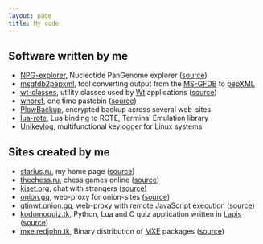 ```yaml
---
layout: page
title: My code
---
```


## Software written by me

 * [NPG-explorer][npge], Nucleotide PanGenome explorer
    ([source][npge-src])
 * [msgfdb2pepxml][msgfdb2pepxml], tool converting output
    from the [MS-GFDB][msgfdb] to [pepXML][pepxml]
 * [wt-classes][wc], utility classes used by
    [Wt][wt] applications ([source][wc-src])
 * [wnoref][wnoref], one time pastebin
    ([source][wnoref-src])
 * [PlowBackup][plowbackup], encrypted backup across
    several web-sites
 * [lua-rote][lua-rote], Lua binding to ROTE,
    Terminal Emulation library
 * [Unikeylog][Unikeylog], multifunctional keylogger for
    Linux systems

[npge]: http://mouse.belozersky.msu.ru/tools/npge.html
[npge-src]: https://github.com/npge/npge
[msgfdb2pepxml]: http://ms-utils.org/msgfdb2pepxml/
[msgfdb]: http://proteomics.ucsd.edu/Software/MSGFDB.html
[pepxml]: http://tools.proteomecenter.org/wiki/index.php?titlFormats:pepXML
[wc]: http://starius.ru/wt-classes/reference/
[wc-src]: https://bitbucket.org/starius/wt-classes
[wt]: http://webtoolkit.eu
[wnoref]: http://starius.ru/wnoref/
[wnoref-src]: https://bitbucket.org/starius/wt-classes/src/tip/examples/wnoref.cpp
[plowbackup]: https://github.com/starius/config/blob/master/.bin/plowbackup.py
[lua-rote]: https://starius.github.io/lua-rote/
[Unikeylog]: https://github.com/hummelchen/unikeylog

## Sites created by me

 * [starius.ru][homepage], my home page
    ([source][homepage-src])
 * [thechess.ru][thechess], chess games online
    ([source][thechess-src])
 * [kiset.org][kiset], chat with strangers
    ([source][kiset-src])
 * [onion.gq][oniongq], web-proxy for onion-sites
    ([source][oniongq-src])
 * [qtinwt.onion.gq][qtinwt], web-proxy with remote
    JavaScript execution ([source][qtinwt-src])
 * [kodomoquiz.tk][kodomoquiz], Python, Lua and C quiz
    application written in [Lapis][lapis]
    ([source][kodomoquiz-src])
 * [mxe.redjohn.tk][mxedeb], Binary distribution of [MXE][mxe]
    packages ([source][mxedeb-src])

[homepage]: https://starius.ru
[homepage-src]: https://github.com/starius/starius.github.io
[thechess]: https://thechess.ru
[thechess-src]: https://bitbucket.org/starius/thechess
[kiset]: https://kiset.org
[kiset-src]: https://bitbucket.org/starius/tete-a-tete
[oniongq]: http://onion.gq
[oniongq-src]: https://github.com/starius/onion2web
[qtinwt]: http://qtinwt.onion.gq
[qtinwt-src]: https://github.com/starius/qtinwt
[kodomoquiz]: http://kodomoquiz.tk
[kodomoquiz-src]: https://github.com/starius/kodomoquiz
[lapis]: http://leafo.net/lapis/
[mxedeb]: http://mxe.redjohn.tk/
[mxedeb-src]: https://github.com/mxe/mxe/blob/master/tools/build-pkg.lua
[mxe]: http://mxe.cc
